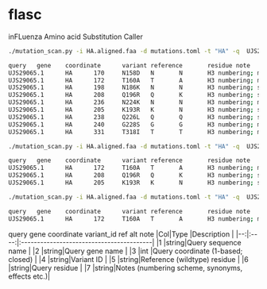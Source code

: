 # flasc
inFLuenza Amino acid Substitution Caller

```sh
./mutation_scan.py -i HA.aligned.faa -d mutations.toml -t "HA" -q  UJS29065.1 --mode all
```
```sh
query   gene    coordinate      variant reference       residue note
UJS29065.1      HA      170     N158D   N       N       H3 numbering; mammalian adaptation
UJS29065.1      HA      172     T160A   T       A       H3 numbering; mammalian adaptation
UJS29065.1      HA      198     N186K   N       N       H3 numbering; synonym: N182K; mammalian adaptation (enhanced binding to alpha-2,6 SA)
UJS29065.1      HA      208     Q196R   Q       K       H3 numbering; synonym: Q192R (H5 numbering); mammalian adaptation (enhanced binding to alpha-2,6 SA)
UJS29065.1      HA      236     N224K   N       N       H3 numbering; mammalian adaptation
UJS29065.1      HA      205     K193R   K       N       H3 numbering; synonym: K189R (H5 numbering); mammalian adaptation
UJS29065.1      HA      238     Q226L   Q       Q       H3 numbering; synonym: Q222L (H5 numbering); mammalian adaptation
UJS29065.1      HA      240     G228S   G       G       H3 numbering; mammalian adaptation
UJS29065.1      HA      331     T318I   T       T       H3 numbering; mammalian adaptation
```
```sh
./mutation_scan.py -i HA.aligned.faa -d mutations.toml -t "HA" -q  UJS29065.1 --mode variants
```
```sh
query   gene    coordinate      variant reference       residue note
UJS29065.1      HA      172     T160A   T       A       H3 numbering; mammalian adaptation
UJS29065.1      HA      208     Q196R   Q       K       H3 numbering; synonym: Q192R (H5 numbering); mammalian adaptation (enhanced binding to alpha-2,6 SA)
UJS29065.1      HA      205     K193R   K       N       H3 numbering; synonym: K189R (H5 numbering); mammalian adaptation
```
```sh
./mutation_scan.py -i HA.aligned.faa -d mutations.toml -t "HA" -q  UJS29065.1 --mode strict
```
```sh
query   gene    coordinate      variant reference       residue note
UJS29065.1      HA      172     T160A   T       A       H3 numbering; mammalian adaptation
```
query	gene	coordinate	variant_id	ref	alt	note
|Col|Type  |Description                               |
|--:|:----:|:-----------------------------------------|
|1  |string|Query sequence name                       |
|2  |string|Query gene name                           |
|3  |int   |Query coordinate (1-based; closed)        |
|4  |string|Variant ID                                |
|5  |string|Reference (wildtype) residue              |
|6  |string|Query residue                             |
|7  |string|Notes (numbering scheme, synonyms, effects etc.)|


